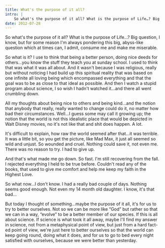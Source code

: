 ```yaml
---
title: What's the purpose of it all?
intro: |
    So what's the purpose of it all? What is the purpose of Life…? Big question, I know, but for some reason I'm always pondering this big, abyss-like question which at times can, I admit, consume me and make me miserable.
date: 2012-07-28
---
```


So what's the purpose of it all? What is the purpose of Life…? Big question, I know, but for some reason I'm always pondering this big, abyss-like question which at times can, I admit, consume me and make me miserable.

So what is it? I use to think that being a better person, doing nice deeds for others…you know the stuff they teach you at sunday school. I used to think that was what it was all about. And it wasn't because I was religious, really but without noticing I had build up this spiritual reality that was based on one infinite all loving being which encompassed everything and that the goal was to be as close to that ideal as possible. And then I watch a stupid program about science, I so wish I hadn't watched it…and there all went crumbling down.

All my thoughts about being nice to others and being kind…and the notion that anybody that really, really wanted to change could do it, no matter how bad their circumstances. Well…I guess some may call it growing up; the notion that the world is not this idealistic place that would be depicted in Walt Disney movies, no it's not like that and shit does happen. A lot.

It's difficult to explain, how raw the world seemed after that…it was terrible. It was a little bit, so you get the picture, like Mad Max, it just all seemed so wild and unjust. So wounded and cruel. Nothing could save it, not even me. There was no reason to try. I had to give up.

And that's what made me go down. So fast. I'm still recovering from the fall. I rejected everything I held to be true before. Couldn't read any of the books, that used to give me comfort and help me keep my faith in the Highest Love.

So what now…I don't know. I had a really bad couple of days. Nothing seems good enough. Not even my 14 month old daughter. I know, it's that bad…

But today I thought of something…maybe the purpose of it all, it's for us to try to better ourselves. Not so we can be more like “God” but rather so that we can in a way, “evolve” to be a better member of our species. If this is all about science. If science is what took it all away, maybe I'll find my answer in science, not from a metaphysical point of view, but just from a hard fact-ed point of view, we're just here to better ourselves so that the world can keep going round, doing what it does, and for us to go to bed every night satisfied with ourselves, because we were better than yesterday.
